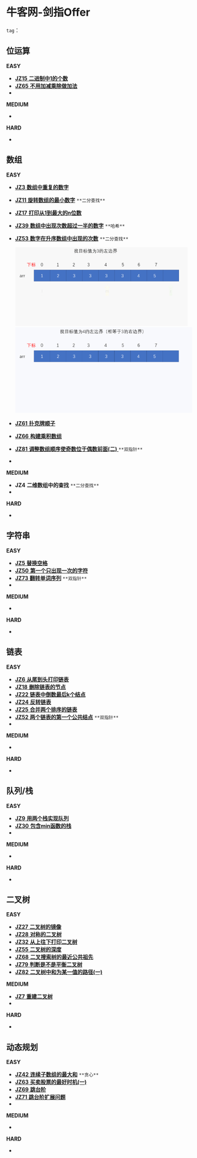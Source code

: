 # 牛客网-剑指Offer

`tag`：



## 位运算

**EASY**

- [**JZ15** **二进制中1的个数**](https://www.nowcoder.com/practice/8ee967e43c2c4ec193b040ea7fbb10b8) 
- [**JZ65** **不用加减乘除做加法**](https://www.nowcoder.com/practice/59ac416b4b944300b617d4f7f111b215)
- 

**MEDIUM**

- 

**HARD**

- 



## 数组

**EASY**

- [**JZ3** **数组中重复的数字**](https://www.nowcoder.com/practice/6fe361ede7e54db1b84adc81d09d8524)

- [**JZ11** **旋转数组的最小数字**](https://www.nowcoder.com/practice/9f3231a991af4f55b95579b44b7a01ba)  `**二分查找**`

- [**JZ17** **打印从1到最大的n位数**](https://www.nowcoder.com/practice/4436c93e568c48f6b28ff436173b997f)

- [**JZ39** **数组中出现次数超过一半的数字**](https://www.nowcoder.com/practice/e8a1b01a2df14cb2b228b30ee6a92163) `**哈希**`

- [**JZ53** **数字在升序数组中出现的次数**](https://www.nowcoder.com/practice/70610bf967994b22bb1c26f9ae901fa2) `**二分查找**`

  <img src="牛客网-剑指Offer.assets/37_1.gif" alt="37_1" style="zoom:50%;" />

  <img src="牛客网-剑指Offer.assets/37_2.gif" alt="37_2" style="zoom:50%;" />

- [**JZ61** **扑克牌顺子**](https://www.nowcoder.com/practice/762836f4d43d43ca9deb273b3de8e1f4)

- [**JZ66** **构建乘积数组**](https://www.nowcoder.com/practice/94a4d381a68b47b7a8bed86f2975db46)

- [**JZ81** **调整数组顺序使奇数位于偶数前面(二)** ](https://www.nowcoder.com/practice/0c1b486d987b4269b398fee374584fc8)`**双指针**`

- 

**MEDIUM**

- **JZ4** **二维数组中的查找** `**二分查找**`
- 

**HARD**

- 



## 字符串

**EASY**

- [**JZ5** **替换空格**](https://www.nowcoder.com/practice/0e26e5551f2b489b9f58bc83aa4b6c68)
- [**JZ50** **第一个只出现一次的字符**](https://www.nowcoder.com/practice/1c82e8cf713b4bbeb2a5b31cf5b0417c)
- [**JZ73** **翻转单词序列**](https://www.nowcoder.com/practice/3194a4f4cf814f63919d0790578d51f3) `**双指针**`
- 

**MEDIUM**

- 

**HARD**

- 



## 链表

**EASY**

- [**JZ6** **从尾到头打印链表**](https://www.nowcoder.com/practice/d0267f7f55b3412ba93bd35cfa8e8035)
- [**JZ18** **删除链表的节点**](https://www.nowcoder.com/practice/f9f78ca89ad643c99701a7142bd59f5d)
- [**JZ22** **链表中倒数最后k个结点**](https://www.nowcoder.com/practice/886370fe658f41b498d40fb34ae76ff9)
- [**JZ24** **反转链表**](https://www.nowcoder.com/practice/75e878df47f24fdc9dc3e400ec6058ca)
- [**JZ25** **合并两个排序的链表**](https://www.nowcoder.com/practice/d8b6b4358f774294a89de2a6ac4d9337)
- [**JZ52** **两个链表的第一个公共结点**](https://www.nowcoder.com/practice/6ab1d9a29e88450685099d45c9e31e46) `**双指针**`
- 

**MEDIUM**

- 

**HARD**

- 



## 队列/栈

**EASY**

- [**JZ9** **用两个栈实现队列**](https://www.nowcoder.com/practice/54275ddae22f475981afa2244dd448c6)
- [**JZ30** **包含min函数的栈**](https://www.nowcoder.com/practice/4c776177d2c04c2494f2555c9fcc1e49)
- 

**MEDIUM**

- 

**HARD**

- 



## 二叉树

**EASY**

- [**JZ27** **二叉树的镜像**](https://www.nowcoder.com/practice/a9d0ecbacef9410ca97463e4a5c83be7)
- [**JZ28** **对称的二叉树**](https://www.nowcoder.com/practice/ff05d44dfdb04e1d83bdbdab320efbcb)
- [**JZ32** **从上往下打印二叉树**](https://www.nowcoder.com/practice/7fe2212963db4790b57431d9ed259701)
- [**JZ55** **二叉树的深度**](https://www.nowcoder.com/practice/435fb86331474282a3499955f0a41e8b)
- [**JZ68** **二叉搜索树的最近公共祖先**](https://www.nowcoder.com/practice/d9820119321945f588ed6a26f0a6991f)
- [**JZ79** **判断是不是平衡二叉树**](https://www.nowcoder.com/practice/8b3b95850edb4115918ecebdf1b4d222)
- [**JZ82** **二叉树中和为某一值的路径(一)**](https://www.nowcoder.com/practice/508378c0823c423baa723ce448cbfd0c)

**MEDIUM**

- [**JZ7** **重建二叉树**](https://www.nowcoder.com/practice/8a19cbe657394eeaac2f6ea9b0f6fcf6)
- 

**HARD**

- 



## 动态规划

**EASY**

- [**JZ42** **连续子数组的最大和**](https://www.nowcoder.com/practice/459bd355da1549fa8a49e350bf3df484) `**贪心**`
- [**JZ63** **买卖股票的最好时机(一)**](https://www.nowcoder.com/practice/64b4262d4e6d4f6181cd45446a5821ec)
- [**JZ69** **跳台阶**](https://www.nowcoder.com/practice/8c82a5b80378478f9484d87d1c5f12a4)
- [**JZ71** **跳台阶扩展问题**](https://www.nowcoder.com/practice/22243d016f6b47f2a6928b4313c85387)
- 

**MEDIUM**

- 

**HARD**

- 
